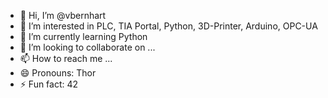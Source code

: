 - 👋 Hi, I’m @vbernhart
- 👀 I’m interested in PLC, TIA Portal, Python, 3D-Printer, Arduino, OPC-UA
- 🌱 I’m currently learning Python
- 💞️ I’m looking to collaborate on ...
- 📫 How to reach me ...
- 😄 Pronouns: Thor
- ⚡ Fun fact: 42

<!---
vbernhart/vbernhart is a ✨ special ✨ repository because its `README.md` (this file) appears on your GitHub profile.
You can click the Preview link to take a look at your changes.
--->
